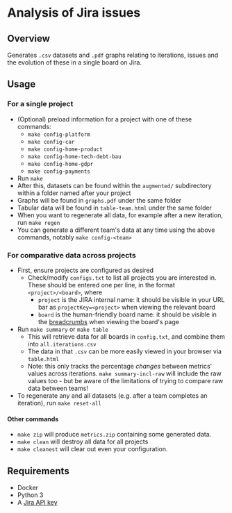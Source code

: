 
# Analysis of Jira issues

## Overview
Generates `.csv` datasets and `.pdf` graphs relating to iterations, issues and the evolution of these in a single board on Jira.

## Usage
### For a single project
- (Optional) preload information for a project with one of these commands:
  - `make config-platform`
  - `make config-car`
  - `make config-home-product`
  - `make config-home-tech-debt-bau`
  - `make config-home-gdpr`
  - `make config-payments`
- Run `make`
- After this, datasets can be found within the `augmented/` subdirectory within a folder named after your project
- Graphs will be found in `graphs.pdf` under the same folder
- Tabular data will be found in `table-team.html` under the same folder
- When you want to regenerate all data, for example after a new iteration, run `make regen`
- You can generate a different team's data at any time using the above commands, notably `make config-<team>`

### For comparative data across projects
- First, ensure projects are configured as desired
  - Check/modify `configs.txt` to list all projects you are interested in. These should be entered one per line, in the format `<project>/<board>`, where
    - `project` is the JIRA internal name: it should be visible in your URL bar as `projectKey=<project>` when viewing the relevant board
    - `board` is the human-friendly board name: it should be visible in the [breadcrumbs](https://en.wikipedia.org/wiki/Breadcrumb_navigation#Websites) when viewing the board's page
- Run `make summary` or `make table`
  - This will retrieve data for all boards in `config.txt`, and combine them into `all.iterations.csv`
  - The data in that `.csv` can be more easily viewed in your browser via `table.html`
  - Note: this only tracks the percentage _changes_ between metrics' values across iterations. `make summary-incl-raw` will include the raw values too - but be aware of the limitations of trying to compare raw data between teams!
- To regenerate any and all datasets (e.g. after a team completes an iteration), run `make reset-all`

#### Other commands

- `make zip` will produce `metrics.zip` containing some generated data.
- `make clean` will destroy all data for all projects
- `make cleanest` will clear out even your configuration.

## Requirements
- Docker
- Python 3
- A [Jira API key](https://id.atlassian.com/manage-profile/security/api-tokens)
